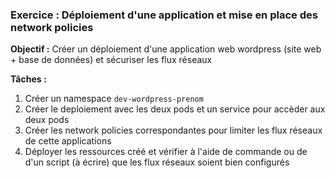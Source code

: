 ### Exercice : Déploiement d'une application et mise en place des network policies

**Objectif :** Créer un déploiement d'une application web wordpress (site web + base de données) et sécuriser les flux réseaux 

**Tâches :**
1. Créer un namespace `dev-wordpress-prenom`
2. Créer le deploiement avec les deux pods et un service pour accèder aux deux pods
3. Créer les network policies correspondantes pour limiter les flux réseaux de cette applications
4. Déployer les ressources créé et vérifier à l'aide de commande ou de d'un script (à écrire) que les flux réseaux soient bien configurés
